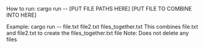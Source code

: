 How to run:
cargo run -- [PUT FILE PATHS HERE] [PUT FILE TO COMBINE INTO HERE]

Example:
cargo run -- file.txt file2.txt files_together.txt
This combines file.txt and file2.txt to create the files_together.txt file
Note: Does not delete any files
